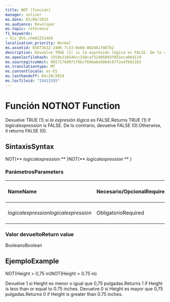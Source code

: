 ```yaml
---
title: NOT (función)
manager: soliver
ms.date: 03/09/2015
ms.audience: Developer
ms.topic: reference
f1_keywords:
- Vis_DSS.chm82251469
localization_priority: Normal
ms.assetid: 65873b32-2406-7c33-8e68-802461f467b2
description: Devuelve TRUE (1) si la expresión lógica es FALSE. De lo contrario, devuelve FALSE (0).
ms.openlocfilehash: 3359e21654bcc318caf31405093f851eca064119
ms.sourcegitcommit: 8657170d071f9bcf680aba50b9c07f2a4fb82283
ms.translationtype: MT
ms.contentlocale: es-ES
ms.lasthandoff: 04/28/2019
ms.locfileid: "33413335"
---
```

# <a name="not-function"></a><span data-ttu-id="55258-104">Función NOT</span><span class="sxs-lookup"><span data-stu-id="55258-104">NOT Function</span></span>

<span data-ttu-id="55258-105">Devuelve TRUE (1) si  _la expresión lógica_ es FALSE.</span><span class="sxs-lookup"><span data-stu-id="55258-105">Returns TRUE (1) if  _logicalexpression_ is FALSE.</span></span> <span data-ttu-id="55258-106">De lo contrario, devuelve FALSE (0).</span><span class="sxs-lookup"><span data-stu-id="55258-106">Otherwise, it returns FALSE (0).</span></span> 
  
## <a name="syntax"></a><span data-ttu-id="55258-107">Sintaxis</span><span class="sxs-lookup"><span data-stu-id="55258-107">Syntax</span></span>

<span data-ttu-id="55258-108">NOT(\*\* *logicalexpression* \*\* )</span><span class="sxs-lookup"><span data-stu-id="55258-108">NOT(\*\* *logicalexpression* \*\* )</span></span> 
  
### <a name="parameters"></a><span data-ttu-id="55258-109">Parámetros</span><span class="sxs-lookup"><span data-stu-id="55258-109">Parameters</span></span>

|<span data-ttu-id="55258-110">**Name**</span><span class="sxs-lookup"><span data-stu-id="55258-110">**Name**</span></span>|<span data-ttu-id="55258-111">**Necesario/Opcional**</span><span class="sxs-lookup"><span data-stu-id="55258-111">**Required/Optional**</span></span>|<span data-ttu-id="55258-112">**Tipo de datos**</span><span class="sxs-lookup"><span data-stu-id="55258-112">**Data Type**</span></span>|<span data-ttu-id="55258-113">**Descripción**</span><span class="sxs-lookup"><span data-stu-id="55258-113">**Description**</span></span>|
|:-----|:-----|:-----|:-----|
| <span data-ttu-id="55258-114">_logicalexpression_</span><span class="sxs-lookup"><span data-stu-id="55258-114">_logicalexpression_</span></span> <br/> |<span data-ttu-id="55258-115">Obligatorio</span><span class="sxs-lookup"><span data-stu-id="55258-115">Required</span></span>  <br/> |<span data-ttu-id="55258-116">**String**</span><span class="sxs-lookup"><span data-stu-id="55258-116">**String**</span></span> <br/> |<span data-ttu-id="55258-117">La expresión lógica por evaluar.</span><span class="sxs-lookup"><span data-stu-id="55258-117">The logical expression to evaluate.</span></span>  <br/> |
   
### <a name="return-value"></a><span data-ttu-id="55258-118">Valor devuelto</span><span class="sxs-lookup"><span data-stu-id="55258-118">Return value</span></span>

<span data-ttu-id="55258-119">Booleano</span><span class="sxs-lookup"><span data-stu-id="55258-119">Boolean</span></span>
  
## <a name="example"></a><span data-ttu-id="55258-120">Ejemplo</span><span class="sxs-lookup"><span data-stu-id="55258-120">Example</span></span>

<span data-ttu-id="55258-121">NOT(Height \> 0,75 in)</span><span class="sxs-lookup"><span data-stu-id="55258-121">NOT(Height \> 0.75 in)</span></span> 
  
<span data-ttu-id="55258-122">Devuelve 1 si Height es menor o igual que 0,75 pulgadas.</span><span class="sxs-lookup"><span data-stu-id="55258-122">Returns 1 if Height is less than or equal to 0.75 inches.</span></span> <span data-ttu-id="55258-123">Devuelve 0 si Height es mayor que 0,75 pulgadas.</span><span class="sxs-lookup"><span data-stu-id="55258-123">Returns 0 if Height is greater than 0.75 inches.</span></span> 
  

